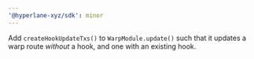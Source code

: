 ```yaml
---
'@hyperlane-xyz/sdk': minor
---
```


Add `createHookUpdateTxs()` to `WarpModule.update()` such that it updates a warp route _without_ a hook, and one with an existing hook.
